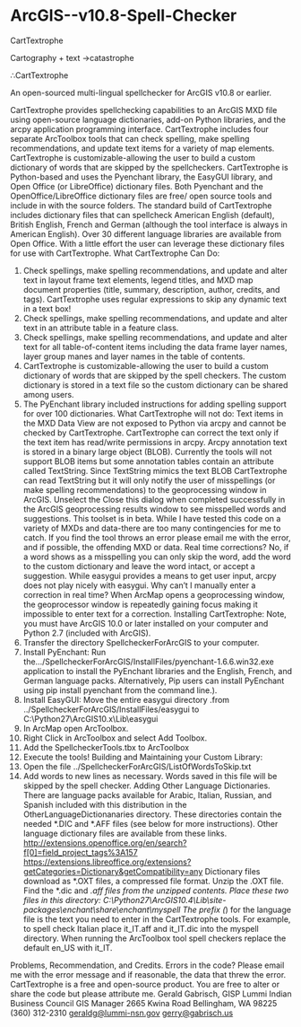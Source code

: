 # ArcGIS--v10.8-Spell-Checker



CartTextrophe

Cartography + text →catastrophe 

∴CartTextrophe

An open-sourced multi-lingual spellchecker for ArcGIS v10.8 or earlier.


CartTextrophe provides spellchecking capabilities to an ArcGIS MXD file using open-source language dictionaries, add-on Python libraries, and the arcpy application programming interface.  CartTextrophe includes four separate ArcToolbox tools that can check spelling, make spelling recommendations, and update text items for a variety of map elements.  CartTextrophe is customizable-allowing the user to build a custom dictionary of words that are skipped by the spellcheckers.
CartTextrophe is Python-based and uses the Pyenchant library, the EasyGUI library, and Open Office (or LibreOffice) dictionary files.  Both Pyenchant and the OpenOffice/LibreOffice dictionary files are free/ open source tools and include in with the source folders.
The standard build of CartTextrophe includes dictionary files that can spellcheck American English (default), British English, French and German (although the tool interface is always in American English).  Over 30 different language libraries are available from Open Office.  With a little effort the user can leverage these dictionary files for use with CartTextrophe.
 What CartTextrophe Can Do:
1.	Check spellings, make spelling recommendations, and update and alter text in layout frame text elements, legend titles, and MXD map document properties (title, summary, description, author, credits, and tags).  CartTextrophe uses regular expressions to skip any dynamic text in a text box!
2.	Check spellings, make spelling recommendations, and update and alter text in an attribute table in a feature class.
3.	Check spellings, make spelling recommendations, and update and alter text for all table-of-content items including the data frame layer names, layer group manes and layer names in the table of contents.
4.	CartTextrophe is customizable-allowing the user to build a custom dictionary of words that are skipped by the spell checkers.  The custom dictionary is stored in a text file so the custom dictionary can be shared among users.
5.	The PyEnchant library included instructions for adding spelling support for over 100 dictionaries.
What CartTextrophe will not do:
Text items in the MXD Data View are not exposed to Python via arcpy and cannot be checked by CartTextrophe.
CartTextrophe can correct the text only if the text item has read/write permissions in arcpy.  Arcpy annotation text is stored in a binary large object (BLOB).  Currently the tools will not support BLOB items but some annotation tables contain an attribute called TextString.  Since TextString mimics the text BLOB CartTextrophe can read TextString but it will only notify the user of misspellings (or make spelling recommendations) to the geoprocessing window in ArcGIS.  Unselect the Close this dialog when completed successfully in the ArcGIS geoprocessing results window to see misspelled words and suggestions.
This toolset is in beta.  While I have tested this code on a variety of MXDs and data-there are too many contingencies for me to catch.  If you find the tool throws an error please email me with the error, and if possible, the offending MXD or data.
Real time corrections?  No, if a word shows as a misspelling you can only skip the word, add the word to the custom dictionary and leave the word intact, or accept a suggestion.  While easygui provides a means to get user input, arcpy does not play nicely with easygui.  Why can’t I manually enter a correction in real time?  When ArcMap opens a geoprocessing window, the geoprocessor window is repeatedly gaining focus making it impossible to enter text for a correction.
Installing CartTextrophe:
Note, you must have ArcGIS 10.0 or later installed on your computer and Python 2.7 (included with ArcGIS). 
1.	Transfer the directory SpellcheckerForArcGIS to your computer.
2.	Install PyEnchant:  Run the.../SpellcheckerForArcGIS/InstallFiles/pyenchant-1.6.6.win32.exe application to install the PyEnchant libraries and the English, French, and German language packs.  Alternatively, Pip users can install PyEnchant using pip install pyenchant from the command line.).
3.	Install EasyGUI:  Move the entire easygui directory .from ../SpellcheckerForArcGIS/InstallFiles/easygui to C:\Python27\ArcGIS10.x\Lib\easygui
4.	In ArcMap open ArcToolbox.
5.	Right Click in ArcToolbox and select Add Toolbox.
6.	Add the SpellcheckerTools.tbx to ArcToolbox
7.	Execute the tools!
Building and Maintaining your Custom Library:
1.	Open the file ../SpellcheckerForArcGIS/ListOfWordsToSkip.txt
2.	Add words to new lines as necessary.  Words saved in this file will be skipped by the spell checker.
Adding Other Language Dictionaries.
There are language packs available for Arabic, Italian, Russian, and Spanish included with this distribution in the OtherLanguageDictionanaries directory.  These directories contain the needed *.DIC and *.AFF files (see below for more instructions).
Other language dictionary files are available from these links.
http://extensions.openoffice.org/en/search?f[0]=field_project_tags%3A157
https://extensions.libreoffice.org/extensions?getCategories=Dictionary&getCompatibility=any
Dictionary files download as *.OXT files, a compressed file format.  Unzip the .OXT file.  Find the *.dic and *.aff files from the unzipped contents.  Place these two files in this directory:  C:\Python27\ArcGIS10.4\Lib\site-packages\enchant\share\enchant\myspell
The prefix (*) for the language file is the text you need to enter in the CartTextrophe tools.  For example, to spell check Italian place it_IT.aff and it_IT.dic into the myspell directory. When running the ArcToolbox tool spell checkers replace the default en_US with it_IT. 

Problems, Recommendation, and Credits.
Errors in the code?  Please email me with the error message and if reasonable, the data that threw the error.
CartTextrophe is a free and open-source product.  You are free to alter or share the code but please attribute me.
Gerald Gabrisch, GISP
Lummi Indian Business Council GIS Manager
2665 Kwina Road
Bellingham, WA 98225
(360) 312-2310
geraldg@lummi-nsn.gov
gerry@gabrisch.us

